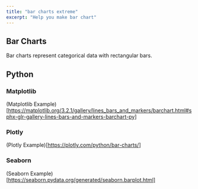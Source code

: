 ```yaml
---
title: "bar charts extreme"
excerpt: "Help you make bar chart"
---
```



## Bar Charts
Bar charts represent categorical data with rectangular bars.

## Python

### Matplotlib
(Matplotlib Example)[https://matplotlib.org/3.2.1/gallery/lines_bars_and_markers/barchart.html#sphx-glr-gallery-lines-bars-and-markers-barchart-py]


### Plotly
(Plotly Example)[https://plotly.com/python/bar-charts/]


### Seaborn
(Seaborn Example)[https://seaborn.pydata.org/generated/seaborn.barplot.html]
